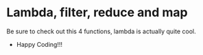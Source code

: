 # Lambda, filter, reduce and map
Be sure to check out this 4 functions, lambda is actually quite cool.<br>
* Happy Coding!!!
